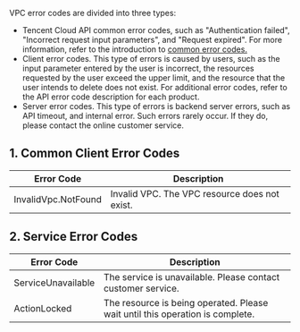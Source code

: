 VPC error codes are divided into three types:

- Tencent Cloud API common error codes, such as "Authentication failed", "Incorrect request input parameters", and "Request expired". For more information, refer to the introduction to <a href="https://cloud.tencent.com/doc/api/245/4781" title="Common Error Codes">common error codes.</a>
- Client error codes. This type of errors is caused by users, such as the input parameter entered by the user is incorrect, the resources requested by the user exceed the upper limit, and the resource that the user intends to delete does not exist. For additional error codes, refer to the API error code description for each product.
- Server error codes. This type of errors is backend server errors, such as API timeout, and internal error. Such errors rarely occur. If they do, please contact the online customer service.

## 1. Common Client Error Codes

| Error Code | Description |
|---------|---------|
| InvalidVpc.NotFound | Invalid VPC. The VPC resource does not exist.  |

## 2. Service Error Codes

| Error Code | Description |
|---------|---------|
| ServiceUnavailable | The service is unavailable. Please contact customer service.  |
| ActionLocked | The resource is being operated. Please wait until this operation is complete. |

